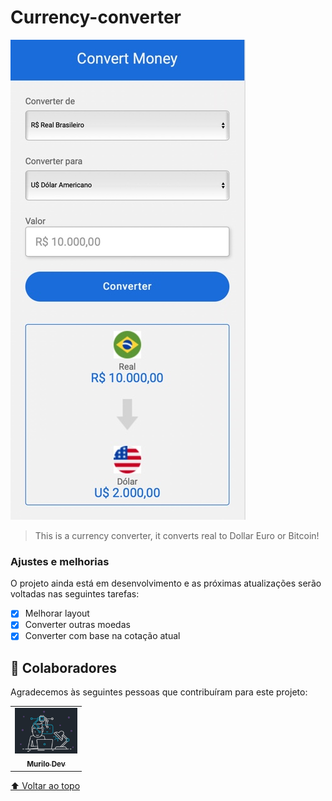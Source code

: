 # Currency-converter


<img src="./img/convert.jpeg"  alt="exemplo imagem">


> This is a currency converter, it converts real to Dollar Euro or Bitcoin!

### Ajustes e melhorias

O projeto ainda está em desenvolvimento e as próximas atualizações serão voltadas nas seguintes tarefas:

- [x] Melhorar layout
- [x] Converter outras moedas
- [x] Converter com base na cotação atual
## 🤝 Colaboradores

Agradecemos às seguintes pessoas que contribuíram para este projeto:

<table>
  <tr>
    <td align="center">
      <a href="#">
        <img src="./img/dev.jpeg" width="100px;" alt="Foto do Murilo Dev no GitHub"/><br>
        <sub>
          <b>Murilo Dev</b>
      </a>
    </td>
  </tr>
</table>



[⬆ Voltar ao topo](#nome-do-projeto)<br>

